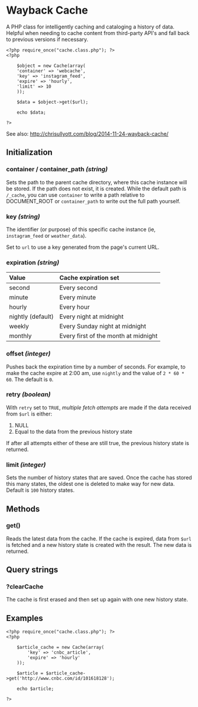 Wayback Cache
===============

A PHP class for intelligently caching and cataloging a history of data. Helpful when needing to cache content from third-party API's and fall back to previous versions if necessary.

```
<?php require_once("cache.class.php"); ?>
<?php

	$object = new Cache(array(
  	'container' => 'webcache',
  	'key' => 'instagram_feed',
  	'expire' => 'hourly',
  	'limit' => 10
	));
	
	$data = $object->get($url);
	
	echo $data;

?>
```

See also: http://chrisullyott.com/blog/2014-11-24-wayback-cache/

## Initialization

### container / container_path _(string)_

Sets the path to the parent cache directory, where this cache instance will be stored. If the path does not exist, it is created. While the default path is `/_cache`, you can use `container` to write a path relative to DOCUMENT_ROOT or `container_path` to write out the full path yourself.

### key _(string)_

The identifier (or purpose) of this specific cache instance (ie, `instagram_feed` or `weather_data`).

Set to `url` to use a key generated from the page's current URL.

### expiration _(string)_

Value						| Cache expiration set
:----------				| :-----------
second					| Every second
minute					| Every minute
hourly					| Every hour
nightly (default)		| Every night at midnight
weekly					| Every Sunday night at midnight
monthly					| Every first of the month at midnight

### offset _(integer)_

Pushes back the expiration time by a number of seconds. For example, to make the cache expire at 2:00 am, use `nightly` and the value of `2 * 60 * 60`. The default is `0`.

### retry _(boolean)_

With `retry` set to `TRUE`, _multiple fetch attempts_ are made if the data received from `$url` is either:

1. NULL
2. Equal to the data from the previous history state

If after all attempts either of these are still true, the previous history state is returned.

### limit _(integer)_

Sets the number of history states that are saved. Once the cache has stored this many states, the oldest one is deleted to make way for new data. Default is `100` history states.

## Methods

### get()

Reads the latest data from the cache. If the cache is expired, data from `$url` is fetched and a new history state is created with the result. The new data is returned.

## Query strings

### ?clearCache

The cache is first erased and then set up again with one new history state.

## Examples

```
<?php require_once("cache.class.php"); ?>
<?php

	$article_cache = new Cache(array(
		'key' => 'cnbc_article',
		'expire' => 'hourly'
	));

	$article = $article_cache->get('http://www.cnbc.com/id/101618128');

	echo $article;

?>
```

